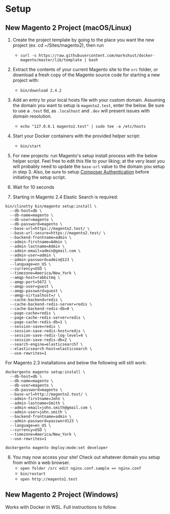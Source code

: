 # Setup

## New Magento 2 Project (macOS/Linux)

1. Create the project template by going to the place you want the new project (ex. cd ~/Sites/magento2), then run
	- `curl -s https://raw.githubusercontent.com/markshust/docker-magento/master/lib/template | bash`

2. Extract the contents of your current Magento site to the `src` folder, or download a fresh copy of the Magento source code for starting a new project with:
    - `bin/download 2.4.2`

3. Add an entry to your local hosts file with your custom domain. Assuming the domain you want to setup is `magento2.test`, enter the below. Be sure to use a `.test` tld, as `.localhost` and `.dev` will present issues with domain resolution.
    - `echo "127.0.0.1 magento2.test" | sudo tee -a /etc/hosts`

4. Start your Docker containers with the provided helper script:
    - `bin/start`

5. For new projects: run Magento's setup install process with the below helper script. Feel free to edit this file to your liking; at the very least you will probably need to update the `base-url` value to the domain you setup in step 3. Also, be sure to setup [Composer Authentication](https://github.com/markshust/docker-magento#composer-authentication) before initiating the setup script.

6. Wait for 10 seconds

7. Starting in Magento 2.4 Elastic Search is required:
```
bin/clinotty bin/magento setup:install \
  --db-host=db \
  --db-name=magento \
  --db-user=magento \
  --db-password=magento \
  --base-url=https://magento2.test/ \
  --base-url-secure=https://magento2.test/ \
  --backend-frontname=admin \
  --admin-firstname=Admin \
  --admin-lastname=Admin \
  --admin-email=admin@gmail.com \
  --admin-user=admin \
  --admin-password=admin@123 \
  --language=en_US \
  --currency=USD \
  --timezone=America/New_York \
  --amqp-host=rabbitmq \
  --amqp-port=5672 \
  --amqp-user=guest \
  --amqp-password=guest \
  --amqp-virtualhost=/ \
  --cache-backend=redis \
  --cache-backend-redis-server=redis \
  --cache-backend-redis-db=0 \
  --page-cache=redis \
  --page-cache-redis-server=redis \
  --page-cache-redis-db=1 \
  --session-save=redis \
  --session-save-redis-host=redis \
  --session-save-redis-log-level=4 \
  --session-save-redis-db=2 \
  --search-engine=elasticsearch7 \
  --elasticsearch-host=elasticsearch \
  --use-rewrites=1
```

For Magento 2.3 installations and below the following will still work:
```
dockergento magento setup:install \
  --db-host=db \
  --db-name=magento \
  --db-user=magento \
  --db-password=magento \
  --base-url=http://magento2.test/ \
  --admin-firstname=John \
  --admin-lastname=Smith \
  --admin-email=john.smith@gmail.com \
  --admin-user=john.smith \
  --backend-frontname=admin \
  --admin-password=password123 \
  --language=en_US \
  --currency=USD \
  --timezone=America/New_York \
  --use-rewrites=1
```

```
dockergento magento deploy:mode:set developer
```

8. You may now access your site! Check out whatever domain you setup from within a web browser.
    - `open folder /src edit nginx.conf.sample => nginx.conf`
    - `bin/restart`
    - `open http://magento2.test`

## New Magento 2 Project (Windows)

Works with Docker in WSL. Full instructions to follow.
